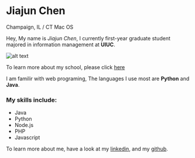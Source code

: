 # Jiajun Chen
Champaign, IL / CT
Mac OS



Hey, My name is *Jiajun Chen*, I currently first-year graduate student majored in information management at **UIUC**.

![alt text](https://chemistry.illinois.edu/sites/default/files/inline-images/uiuc%20campus_0.png)

To learn more about my school, please click [here](http://illinois.edu)

I am familir with web programing, The languages I use most are **Python** and **Java**.

### My skills include:
* Java
* Python
* Node.js
* PHP
* Javascript

To learn more about me, have a look at my [linkedin](https://www.linkedin.com/in/jiajunchen1/), and my [github](https://github.com).

